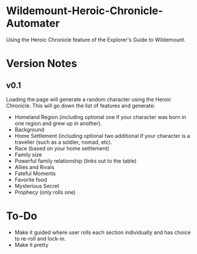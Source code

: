 # Wildemount-Heroic-Chronicle-Automater
Using the Heroic Chronicle feature of the Explorer's Guide to Wildemount.

# Version Notes
## v0.1
Loading the page will generate a random character using the Heroic Chronicle. This will go down the list of features and generate:
* Homeland Region (including optional one if your character was born in one region and grew up in another).
* Background
* Home Settlement (including optional two additional if your character is a traveller (such as a soldier, nomad, etc).
* Race (based on your home settlement)
* Family size
* Powerful family relationship (links out to the table)
* Allies and Rivals
* Fateful Moments
* Favorite food
* Mysterious Secret
* Prophecy (only rolls one)

# To-Do
* Make it guided where user rolls each section individually and has choice to re-roll and lock-in.
* Make it pretty
